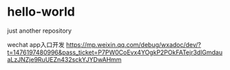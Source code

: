 # hello-world
just another repository

wechat app入口开发
https://mp.weixin.qq.com/debug/wxadoc/dev/?t=1476197480996&pass_ticket=P7PW0CoEvx4YOgkP2POkFATejr3dlGmdauaLzJNZje9RuUEZn432sckYJYDwAHmm
